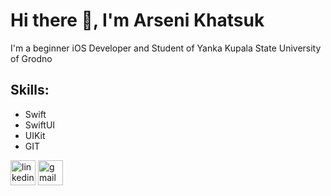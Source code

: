 # Hi there 👋, I'm Arseni Khatsuk
 I'm a beginner iOS Developer and Student of Yanka Kupala State University of Grodno

## Skills:
* Swift 
* SwiftUI 
* UIKit 
* GIT 



[<img src='https://cdn-icons-png.flaticon.com/512/174/174857.png' alt='linkedin' height='40'>](https://www.linkedin.com/in/arseni-khatsuk-592a45233/)  [<img src='https://upload.wikimedia.org/wikipedia/commons/thumb/7/7e/Gmail_icon_%282020%29.svg/200px-Gmail_icon_%282020%29.svg.png' alt='gmail' height='40'>](mailto:khatsuk007@gmail.com)  


